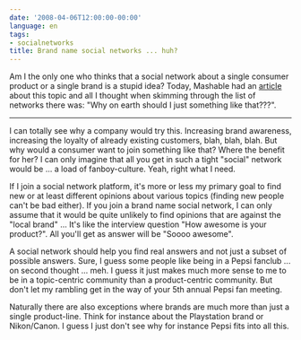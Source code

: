 ```yaml
---
date: '2008-04-06T12:00:00-00:00'
language: en
tags:
- socialnetworks
title: Brand name social networks ... huh?
---
```



Am I the only one who thinks that a social network about a single consumer product or a single brand is a stupid idea? Today, Mashable had an [article](http://mashable.com/2008/04/06/brand-name-social-networks/) about this topic and all I thought when skimming through the list of networks there was: "Why on earth should I just something like that???".

-------------------------------

I can totally see why a company would try this. Increasing brand awareness, increasing the loyalty of already existing customers, blah, blah, blah. But why would a consumer want to join something like that? Where the benefit for her? I can only imagine that all you get in such a tight "social" network would be ... a load of fanboy-culture. Yeah, right what I need.

If I join a social network platform, it's more or less my primary goal to find new or at least different opinions about various topics (finding new people can't be bad either). If you join a brand name social network, I can only assume that it would be quite unlikely to find opinions that are against the "local brand" ... It's like the interview question "How awesome is your product?". All you'll get as answer will be "Soooo awesome".

A social network should help you find real answers and not just a subset of possible answers. Sure, I guess some people like being in a Pepsi fanclub ... on second thought ... meh. I guess it just makes much more sense to me to be in a topic-centric community than a product-centric community. But don't let my rambling get in the way of your 5th annual Pepsi fan meeting.

Naturally there are also exceptions where brands are much more than just a single product-line. Think for instance about the Playstation brand or Nikon/Canon. I guess I just don't see why for instance Pepsi fits into all this.